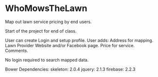 # WhoMowsTheLawn
Map out lawn service pricing by end users.

Start of the project for end of class.

User can create Login and setup profile.
User adds:
  Address for mapping.
  Lawn Provider Website and/or Facebook page.
  Price for service.
  Comments.

No login required to search mapped data.


Bower Dependencies:
  skeleton: 2.0.4
  jquery: 2.1.3
  firebase: 2.2.3
